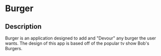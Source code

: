 # Burger

## Description

Burger is an application designed to add and "Devour" any burger the user wants. The design of this app is based off of the popular tv show Bob's Burgers.

